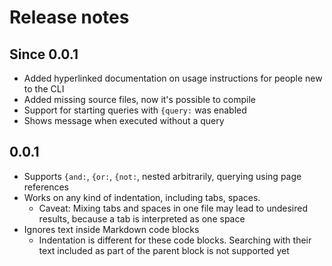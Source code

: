 # Release notes

## Since 0.0.1
 - Added hyperlinked documentation on usage instructions for people new to the CLI
 - Added missing source files, now it's possible to compile
 - Support for starting queries with `{query:` was enabled
 - Shows message when executed without a query

## 0.0.1
 - Supports `{and:`, `{or:`, `{not:`, nested arbitrarily, querying using page references
 - Works on any kind of indentation, including tabs, spaces.
   - Caveat: Mixing tabs and spaces in one file may lead to undesired results, because a tab is interpreted as one space
 - Ignores text inside Markdown code blocks
   - Indentation is different for these code blocks. Searching with their text included as part of the parent block is not supported yet
